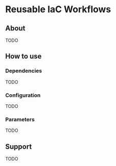 # Reusable IaC Workflows

## About

TODO

## How to use

### Dependencies

TODO

### Configuration

TODO

### Parameters

TODO

## Support

TODO
